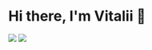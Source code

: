 # Hi there, I'm Vitalii 👋
![](https://komarev.com/ghpvc/?username=VForti&label=PROFILE+VIEWS) ![](https://wakatime.com/badge/user/018db62d-8771-49d2-863b-facc2e1c0c8b.svg)



